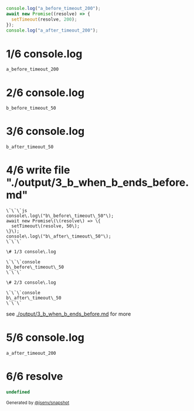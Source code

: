 ```js
console.log("a_before_timeout_200");
await new Promise((resolve) => {
  setTimeout(resolve, 200);
});
console.log("a_after_timeout_200");
```

# 1/6 console.log

```console
a_before_timeout_200
```

# 2/6 console.log

```console
b_before_timeout_50
```

# 3/6 console.log

```console
b_after_timeout_50
```

# 4/6 write file "./output/3_b_when_b_ends_before.md"


```
\`\`\`js
console\.log\("b\_before\_timeout\_50"\);
await new Promise\(\(resolve\) => \{
  setTimeout\(resolve, 50\);
\}\);
console\.log\("b\_after\_timeout\_50"\);
\`\`\`

\# 1/3 console\.log

\`\`\`console
b\_before\_timeout\_50
\`\`\`

\# 2/3 console\.log

\`\`\`console
b\_after\_timeout\_50
\`\`\`

```
see [./output/3_b_when_b_ends_before.md](./2_a_when_b_ends_before/output/3_b_when_b_ends_before.md) for more

# 5/6 console.log

```console
a_after_timeout_200
```

# 6/6 resolve

```js
undefined
```

<sub>
  Generated by <a href="https://github.com/jsenv/core/tree/main/packages/independent/snapshot">@jsenv/snapshot</a>
</sub>